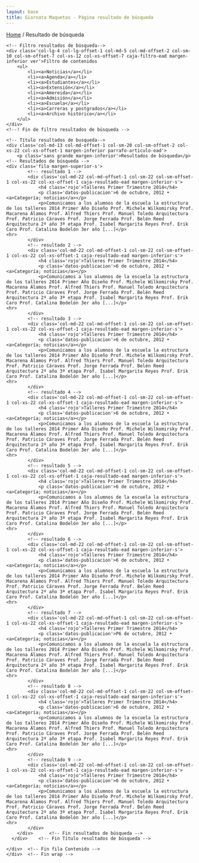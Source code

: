 ```yaml
---
layout: base
title: Giornata Maquetas - Página resultado de búsqueda
---
```



<div class='col-lg-24'>
	<div class='wrap'>
    	<div class='fila margen-inferior'>
        <div class='col-lg-5 col-lg-offset-6 col-md-6 col-md-offset-2 col-sm-12 col-sm-offset-1 col-xs-21 col-xs-offset-1'> <!-- breadcrumbs -->
          <p class='pizarra-oscuro breadcrumbs'><a href='{{ site.baseurl }}/pags/home'>Home</a> / Resultado de búsqueda</p>
        </div>
      </div>
<div class='fila'>
    
	<!-- Filtro resultados de búsqueda-->
	<div class='col-lg-4 col-lg-offset-1 col-md-5 col-md-offset-2 col-sm-10 col-sm-offset-7 col-xs-12 col-xs-offset-7 caja-filtro-ead margen-inferior ver'>Filtro de contenidos
  		<ul>
         	<li><a>Noticias</a></li>
         	<li><a>Agenda</a></li>
         	<li><a>Estudiantes</a></li>
         	<li><a>Extensión</a></li>
         	<li><a>Amereida</a></li>
         	<li><a>Admisión</a></li>
         	<li><a>Escuela</a></li>
         	<li><a>Carreras y postgrados</a></li>
         	<li><a>Archivo histórico</a></li>
        </ul>
    </div>
    <!--! Fin de filtro resultados de búsqueda -->

    <!-- Título resultados de busqueda-->
    <div class='col-md-13 col-md-offset-1 col-sm-20 col-sm-offset-2 col-xs-22 col-xs-offset-1 margen-inferior parrafo-articulo-ead'>
    	<p class='sans grande margen-inferior'>Resultados de búsqueda</p>
   	<!-- Resultados de búsqueda -->
    <div class='fila margen-superior-s'>
    		<!-- resultado 1 -->
    		<div class='col-md-22 col-md-offset-1 col-sm-22 col-sm-offset-1 col-xs-22 col-xs-offset-1 caja-resultado-ead margen-inferior-s'>
        		<h4 class='rojo'>Talleres Primer Trimestre 2014</h4>
          		<p class='datos-publicacion'>6 de octubre, 2012 • <a>Categoría; noticias</a></p>
          		<p>Comunicamos a los alumnos de la escuela la estructura de los talleres 2014 Primer Año Diseño Prof. Michele Wilkomirsky Prof. Macarena Álamos Prof. Alfred Thiers Prof. Manuel Toledo Arquitectura Prof. Patricio Cáraves Prof. Jorge Ferrada Prof. Belén Reed Arquitectura 2º año 3ª etapa Prof. Isabel Margarita Reyes Prof. Erik Caro Prof. Catalina Bodelón 3er año [...]</p>
    <hr>
    		</div>
    		<!-- resultado 2 -->
    		<div class='col-md-22 col-md-offset-1 col-sm-22 col-sm-offset-1 col-xs-22 col-xs-offset-1 caja-resultado-ead margen-inferior-s'>
        		<h4 class='rojo'>Talleres Primer Trimestre 2014</h4>
          		<p class='datos-publicacion'>6 de octubre, 2012 • <a>Categoría; noticias</a></p>
          		<p>Comunicamos a los alumnos de la escuela la estructura de los talleres 2014 Primer Año Diseño Prof. Michele Wilkomirsky Prof. Macarena Álamos Prof. Alfred Thiers Prof. Manuel Toledo Arquitectura Prof. Patricio Cáraves Prof. Jorge Ferrada Prof. Belén Reed Arquitectura 2º año 3ª etapa Prof. Isabel Margarita Reyes Prof. Erik Caro Prof. Catalina Bodelón 3er año [...]</p>
    <hr>
        	</div>
        	<!-- resultado 3 -->
        	<div class='col-md-22 col-md-offset-1 col-sm-22 col-sm-offset-1 col-xs-22 col-xs-offset-1 caja-resultado-ead margen-inferior-s'>
         		<h4 class='rojo'>Talleres Primer Trimestre 2014</h4>
         		<p class='datos-publicacion'>6 de octubre, 2012 • <a>Categoría; noticias</a></p>
         		<p>Comunicamos a los alumnos de la escuela la estructura de los talleres 2014 Primer Año Diseño Prof. Michele Wilkomirsky Prof. Macarena Álamos Prof. Alfred Thiers Prof. Manuel Toledo Arquitectura Prof. Patricio Cáraves Prof. Jorge Ferrada Prof. Belén Reed Arquitectura 2º año 3ª etapa Prof. Isabel Margarita Reyes Prof. Erik Caro Prof. Catalina Bodelón 3er año [...]</p>
    <hr>
        	</div>
        	<!-- resultado 4 -->
         	<div class='col-md-22 col-md-offset-1 col-sm-22 col-sm-offset-1 col-xs-22 col-xs-offset-1 caja-resultado-ead margen-inferior-s'>
         		<h4 class='rojo'>Talleres Primer Trimestre 2014</h4>
         		<p class='datos-publicacion'>6 de octubre, 2012 • <a>Categoría; noticias</a></p>
         		<p>Comunicamos a los alumnos de la escuela la estructura de los talleres 2014 Primer Año Diseño Prof. Michele Wilkomirsky Prof. Macarena Álamos Prof. Alfred Thiers Prof. Manuel Toledo Arquitectura Prof. Patricio Cáraves Prof. Jorge Ferrada Prof. Belén Reed Arquitectura 2º año 3ª etapa Prof. Isabel Margarita Reyes Prof. Erik Caro Prof. Catalina Bodelón 3er año [...]</p>
	<hr>
 			</div>
 			<!-- resultado 5 -->
 			<div class='col-md-22 col-md-offset-1 col-sm-22 col-sm-offset-1 col-xs-22 col-xs-offset-1 caja-resultado-ead margen-inferior-s'>
          		<h4 class='rojo'>Talleres Primer Trimestre 2014</h4>
          		<p class='datos-publicacion'>6 de octubre, 2012 • <a>Categoría; noticias</a></p>
          		<p>Comunicamos a los alumnos de la escuela la estructura de los talleres 2014 Primer Año Diseño Prof. Michele Wilkomirsky Prof. Macarena Álamos Prof. Alfred Thiers Prof. Manuel Toledo Arquitectura Prof. Patricio Cáraves Prof. Jorge Ferrada Prof. Belén Reed Arquitectura 2º año 3ª etapa Prof. Isabel Margarita Reyes Prof. Erik Caro Prof. Catalina Bodelón 3er año [...]</p>
    <hr>
			</div>
			<!-- resultado 6 -->
          	<div class='col-md-22 col-md-offset-1 col-sm-22 col-sm-offset-1 col-xs-22 col-xs-offset-1 caja-resultado-ead margen-inferior-s'>
          		<h4 class='rojo'>Talleres Primer Trimestre 2014</h4>
          		<p class='datos-publicacion'>6 de octubre, 2012 • <a>Categoría; noticias</a></p>
         		<p>Comunicamos a los alumnos de la escuela la estructura de los talleres 2014 Primer Año Diseño Prof. Michele Wilkomirsky Prof. Macarena Álamos Prof. Alfred Thiers Prof. Manuel Toledo Arquitectura Prof. Patricio Cáraves Prof. Jorge Ferrada Prof. Belén Reed Arquitectura 2º año 3ª etapa Prof. Isabel Margarita Reyes Prof. Erik Caro Prof. Catalina Bodelón 3er año [...]</p>
    <hr>
          	</div>
          	<!-- resultado 7 -->
          	<div class='col-md-22 col-md-offset-1 col-sm-22 col-sm-offset-1 col-xs-22 col-xs-offset-1 caja-resultado-ead margen-inferior-s'>
          		<h4 class='rojo'>Talleres Primer Trimestre 2014</h4>
          		<p class='datos-publicacion'>P6 de octubre, 2012 • <a>Categoría; noticias</a></p>
          		<p>Comunicamos a los alumnos de la escuela la estructura de los talleres 2014 Primer Año Diseño Prof. Michele Wilkomirsky Prof. Macarena Álamos Prof. Alfred Thiers Prof. Manuel Toledo Arquitectura Prof. Patricio Cáraves Prof. Jorge Ferrada Prof. Belén Reed Arquitectura 2º año 3ª etapa Prof. Isabel Margarita Reyes Prof. Erik Caro Prof. Catalina Bodelón 3er año [...]</p>
    <hr>
          	</div>
          	<!-- resultado 8 -->
          	<div class='col-md-22 col-md-offset-1 col-sm-22 col-sm-offset-1 col-xs-22 col-xs-offset-1 caja-resultado-ead margen-inferior-s'>
          		<h4 class='rojo'>Talleres Primer Trimestre 2014</h4>
          		<p class='datos-publicacion'>6 de octubre, 2012 • <a>Categoría; noticias</a></p>
          		<p>Comunicamos a los alumnos de la escuela la estructura de los talleres 2014 Primer Año Diseño Prof. Michele Wilkomirsky Prof. Macarena Álamos Prof. Alfred Thiers Prof. Manuel Toledo Arquitectura Prof. Patricio Cáraves Prof. Jorge Ferrada Prof. Belén Reed Arquitectura 2º año 3ª etapa Prof. Isabel Margarita Reyes Prof. Erik Caro Prof. Catalina Bodelón 3er año [...]</p>
    <hr>
          	</div>
          	<!-- resultado 9 -->
          	<div class='col-md-22 col-md-offset-1 col-sm-22 col-sm-offset-1 col-xs-22 col-xs-offset-1 caja-resultado-ead margen-inferior-s'>
          		<h4 class='rojo'>Talleres Primer Trimestre 2014</h4>
          		<p class='datos-publicacion'>6 de octubre, 2012 • <a>Categoría; noticias</a></p>
          		<p>Comunicamos a los alumnos de la escuela la estructura de los talleres 2014 Primer Año Diseño Prof. Michele Wilkomirsky Prof. Macarena Álamos Prof. Alfred Thiers Prof. Manuel Toledo Arquitectura Prof. Patricio Cáraves Prof. Jorge Ferrada Prof. Belén Reed Arquitectura 2º año 3ª etapa Prof. Isabel Margarita Reyes Prof. Erik Caro Prof. Catalina Bodelón 3er año [...]</p>
    <hr>
          	</div>
        </div>		<!-- Fin resultados de búsqueda -->
      </div>	<!-- Fin Título resultados de búsqueda -->    
       
	</div>	<!-- Fin fila Contenido -->
	</div>	<!-- Fin wrap -->
 </div> <!-- in div Col -->